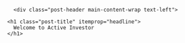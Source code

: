 <div class="post-header-cover
              text-left
              "
       style="background-image:url('images/wave.jpeg')"       data-behavior="4">
    
      <div class="post-header main-content-wrap text-left">
  
    <h1 class="post-title" itemprop="headline">
      Welcome to Active Investor
    </h1>
  
  
  <div class="postShorten-meta post-meta">
    
    
  </div>
